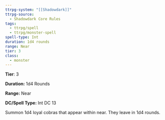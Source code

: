 ```yaml
---
ttrpg-system: "[[Shadowdark]]"
ttrpg-source:
  - Shadowdark Core Rules
tags:
  - ttrpg/spell
  - ttrpg/monster-spell
spell-type: Int
duration: 1d4 rounds
range: Near
tier: 3
class:
  - monster
---
```

**Tier**: 3

**Duration:** 1d4 Rounds

**Range:** Near

**DC/Spell Type:** Int DC 13

Summon 1d4 loyal cobras that appear within near. They leave in 1d4 rounds. 
